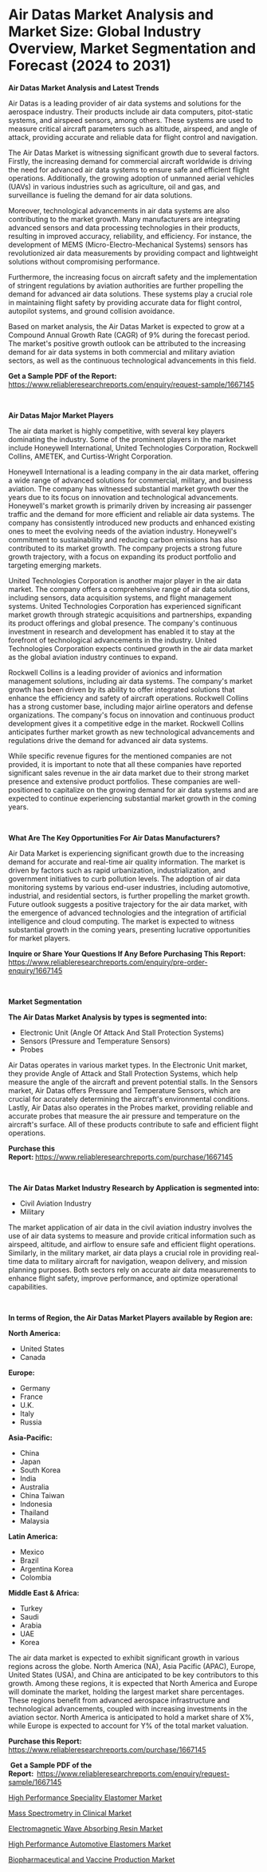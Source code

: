 <p><h1>Air Datas Market Analysis and Market Size: Global Industry Overview, Market Segmentation and Forecast (2024 to 2031)</h1></p><p><strong>Air Datas Market Analysis and Latest Trends</strong></p>
<p><p>Air Datas is a leading provider of air data systems and solutions for the aerospace industry. Their products include air data computers, pitot-static systems, and airspeed sensors, among others. These systems are used to measure critical aircraft parameters such as altitude, airspeed, and angle of attack, providing accurate and reliable data for flight control and navigation.</p><p>The Air Datas Market is witnessing significant growth due to several factors. Firstly, the increasing demand for commercial aircraft worldwide is driving the need for advanced air data systems to ensure safe and efficient flight operations. Additionally, the growing adoption of unmanned aerial vehicles (UAVs) in various industries such as agriculture, oil and gas, and surveillance is fueling the demand for air data solutions.</p><p>Moreover, technological advancements in air data systems are also contributing to the market growth. Many manufacturers are integrating advanced sensors and data processing technologies in their products, resulting in improved accuracy, reliability, and efficiency. For instance, the development of MEMS (Micro-Electro-Mechanical Systems) sensors has revolutionized air data measurements by providing compact and lightweight solutions without compromising performance.</p><p>Furthermore, the increasing focus on aircraft safety and the implementation of stringent regulations by aviation authorities are further propelling the demand for advanced air data solutions. These systems play a crucial role in maintaining flight safety by providing accurate data for flight control, autopilot systems, and ground collision avoidance.</p><p>Based on market analysis, the Air Datas Market is expected to grow at a Compound Annual Growth Rate (CAGR) of 9% during the forecast period. The market's positive growth outlook can be attributed to the increasing demand for air data systems in both commercial and military aviation sectors, as well as the continuous technological advancements in this field.</p></p>
<p><strong>Get a Sample PDF of the Report:&nbsp;</strong> <a href="https://www.reliableresearchreports.com/enquiry/request-sample/1667145">https://www.reliableresearchreports.com/enquiry/request-sample/1667145</a></p>
<p>&nbsp;</p>
<p><strong>Air Datas Major Market Players</strong></p>
<p><p>The air data market is highly competitive, with several key players dominating the industry. Some of the prominent players in the market include Honeywell International, United Technologies Corporation, Rockwell Collins, AMETEK, and Curtiss-Wright Corporation. </p><p>Honeywell International is a leading company in the air data market, offering a wide range of advanced solutions for commercial, military, and business aviation. The company has witnessed substantial market growth over the years due to its focus on innovation and technological advancements. Honeywell's market growth is primarily driven by increasing air passenger traffic and the demand for more efficient and reliable air data systems. The company has consistently introduced new products and enhanced existing ones to meet the evolving needs of the aviation industry. Honeywell's commitment to sustainability and reducing carbon emissions has also contributed to its market growth. The company projects a strong future growth trajectory, with a focus on expanding its product portfolio and targeting emerging markets.</p><p>United Technologies Corporation is another major player in the air data market. The company offers a comprehensive range of air data solutions, including sensors, data acquisition systems, and flight management systems. United Technologies Corporation has experienced significant market growth through strategic acquisitions and partnerships, expanding its product offerings and global presence. The company's continuous investment in research and development has enabled it to stay at the forefront of technological advancements in the industry. United Technologies Corporation expects continued growth in the air data market as the global aviation industry continues to expand.</p><p>Rockwell Collins is a leading provider of avionics and information management solutions, including air data systems. The company's market growth has been driven by its ability to offer integrated solutions that enhance the efficiency and safety of aircraft operations. Rockwell Collins has a strong customer base, including major airline operators and defense organizations. The company's focus on innovation and continuous product development gives it a competitive edge in the market. Rockwell Collins anticipates further market growth as new technological advancements and regulations drive the demand for advanced air data systems.</p><p>While specific revenue figures for the mentioned companies are not provided, it is important to note that all these companies have reported significant sales revenue in the air data market due to their strong market presence and extensive product portfolios. These companies are well-positioned to capitalize on the growing demand for air data systems and are expected to continue experiencing substantial market growth in the coming years.</p></p>
<p>&nbsp;</p>
<p><strong>What Are The Key Opportunities For Air Datas Manufacturers?</strong></p>
<p><p>Air Data Market is experiencing significant growth due to the increasing demand for accurate and real-time air quality information. The market is driven by factors such as rapid urbanization, industrialization, and government initiatives to curb pollution levels. The adoption of air data monitoring systems by various end-user industries, including automotive, industrial, and residential sectors, is further propelling the market growth. Future outlook suggests a positive trajectory for the air data market, with the emergence of advanced technologies and the integration of artificial intelligence and cloud computing. The market is expected to witness substantial growth in the coming years, presenting lucrative opportunities for market players.</p></p>
<p><strong>Inquire or Share Your Questions If Any Before Purchasing This Report:</strong> <a href="https://www.reliableresearchreports.com/enquiry/pre-order-enquiry/1667145">https://www.reliableresearchreports.com/enquiry/pre-order-enquiry/1667145</a></p>
<p>&nbsp;</p>
<p><strong>Market Segmentation</strong></p>
<p><strong>The Air Datas Market Analysis by types is segmented into:</strong></p>
<p><ul><li>Electronic Unit (Angle Of Attack And Stall Protection Systems)</li><li>Sensors (Pressure and Temperature Sensors)</li><li>Probes</li></ul></p>
<p><p>Air Datas operates in various market types. In the Electronic Unit market, they provide Angle of Attack and Stall Protection Systems, which help measure the angle of the aircraft and prevent potential stalls. In the Sensors market, Air Datas offers Pressure and Temperature Sensors, which are crucial for accurately determining the aircraft's environmental conditions. Lastly, Air Datas also operates in the Probes market, providing reliable and accurate probes that measure the air pressure and temperature on the aircraft's surface. All of these products contribute to safe and efficient flight operations.</p></p>
<p><strong>Purchase this Report:&nbsp;</strong><a href="https://www.reliableresearchreports.com/purchase/1667145">https://www.reliableresearchreports.com/purchase/1667145</a></p>
<p>&nbsp;</p>
<p><strong>The Air Datas Market Industry Research by Application is segmented into:</strong></p>
<p><ul><li>Civil Aviation Industry</li><li>Military</li></ul></p>
<p><p>The market application of air data in the civil aviation industry involves the use of air data systems to measure and provide critical information such as airspeed, altitude, and airflow to ensure safe and efficient flight operations. Similarly, in the military market, air data plays a crucial role in providing real-time data to military aircraft for navigation, weapon delivery, and mission planning purposes. Both sectors rely on accurate air data measurements to enhance flight safety, improve performance, and optimize operational capabilities.</p></p>
<p>&nbsp;</p>
<p><strong>In terms of Region, the Air Datas Market Players available by Region are:</strong></p>
<p>
    <p> <strong> North America: </strong>
        <ul>
            <li>United States</li>
            <li>Canada</li>
        </ul>
        </p> 
    <p> <strong> Europe: </strong>
        <ul>
            <li>Germany</li>
            <li>France</li>
            <li>U.K.</li>
            <li>Italy</li>
            <li>Russia</li>
        </ul>
        </p> 
    <p> <strong> Asia-Pacific: </strong>
        <ul>
            <li>China</li>
            <li>Japan</li>
            <li>South Korea</li>
            <li>India</li>
            <li>Australia</li>
            <li>China Taiwan</li>
            <li>Indonesia</li>
            <li>Thailand</li>
            <li>Malaysia</li>
        </ul>
        </p> 
    <p> <strong> Latin America: </strong>
        <ul>
            <li>Mexico</li>
            <li>Brazil</li>
            <li>Argentina Korea</li>
            <li>Colombia</li>
        </ul>
        </p> 
    <p> <strong> Middle East & Africa: </strong>
        <ul>
            <li>Turkey</li>
            <li>Saudi</li>
            <li>Arabia</li>
            <li>UAE</li>
            <li>Korea</li>
        </ul>
    </p>
    </p>
<p><p>The air data market is expected to exhibit significant growth in various regions across the globe. North America (NA), Asia Pacific (APAC), Europe, United States (USA), and China are anticipated to be key contributors to this growth. Among these regions, it is expected that North America and Europe will dominate the market, holding the largest market share percentages. These regions benefit from advanced aerospace infrastructure and technological advancements, coupled with increasing investments in the aviation sector. North America is anticipated to hold a market share of X%, while Europe is expected to account for Y% of the total market valuation.</p></p>
<p><strong>Purchase this Report: </strong><a href="https://www.reliableresearchreports.com/purchase/1667145">https://www.reliableresearchreports.com/purchase/1667145</a></p>
<p>&nbsp;<strong>Get a Sample PDF of the Report:&nbsp;&nbsp;</strong><a href="https://www.reliableresearchreports.com/enquiry/request-sample/1667145">https://www.reliableresearchreports.com/enquiry/request-sample/1667145</a></p>
<p><strong></strong></p>
<p><p><a href="https://medium.com/p/e80be7a497ea/edit">High Performance Speciality Elastomer Market</a></p><p><a href="https://github.com/mharielmesa/Market-Research-Report-List-1/blob/main/mass-spectrometry-in-clinical-market.md">Mass Spectrometry in Clinical Market</a></p><p><a href="https://medium.com/p/5a5f6c4d062c/edit">Electromagnetic Wave Absorbing Resin Market</a></p><p><a href="https://medium.com/p/0fa7eb78ea93/edit">High Performance Automotive Elastomers Market</a></p><p><a href="https://github.com/guneycigdem35/Market-Research-Report-List-1/blob/main/biopharmaceutical-and-vaccine-production-market.md">Biopharmaceutical and Vaccine Production Market</a></p></p>